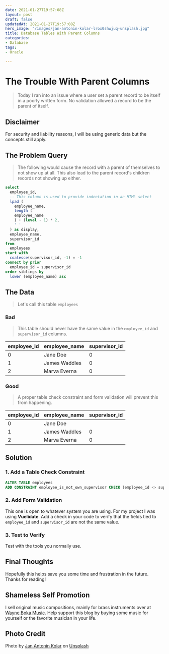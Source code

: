 ```yaml
---
date: 2021-01-27T19:57:08Z
layout: post
draft: false
updatedAt: 2021-01-27T19:57:08Z
hero_image: "/images/jan-antonin-kolar-lrox0shwjuq-unsplash.jpg"
title: Database Tables With Parent Columns
categories:
- Database
tags:
- Oracle

---
```

# The Trouble With Parent Columns

> Today I ran into an issue where a user set a parent record to be itself in a poorly written form. No validation allowed a record to be the parent of itself.

## Disclaimer

For security and liability reasons, I will be using generic data but the concepts still apply.

## The Problem Query

> The following would cause the record with a parent of themselves to not show up at all. This also lead to the parent record's children records not showing up either.

```sql
select
  employee_id,
  -- This column is used to provide indentation in an HTML select
  lpad (
    employee_name,
    length (
    employee_name
    ) + (level - 1) * 2,
    ' '
  ) as display,
  employee_name,
  supervisor_id
from
  employees
start with
  coalesce(supervisor_id, -1) = -1
connect by prior
  employee_id = supervisor_id
order siblings by
  lower (employee_name) asc
```

## The Data

> Let's call this table `employees`

### Bad

> This table should never have the same value in the `employee_id` and `supervisor_id` columns.

| employee_id | employee_name | supervisor_id |
| --- | --- | --- |
| 0 | Jane Doe | 0 |
| 1 | James Waddles | 0 |
| 2 | Marva Everna | 0 |

### Good

> A proper table check constraint and form validation will prevent this from happening.

| employee_id | employee_name | supervisor_id |
| --- | --- | --- |
| 0 | Jane Doe |  |
| 1 | James Waddles | 0 |
| 2 | Marva Everna | 0 |

## Solution

### 1. Add a Table Check Constraint

```sql
ALTER TABLE employees
ADD CONSTRAINT employee_is_not_own_supervisor CHECK (employee_id <> supervisor_id) ENABLE;
```

### 2. Add Form Validation

This one is open to whatever system you are using. For my project I was using **Vuelidate**. Add a check in your code to verify that the fields tied to `employee_id` and `supervisor_id` are not the same value.

### 3. Test to Verify

Test with the tools you normally use.

## Final Thoughts

Hopefully this helps save you some time and frustration in the future. Thanks for reading!

## Shameless Self Promotion

I sell original music compositions, mainly for brass instruments over at [Wayne Boka Music](https://gumroad.com/wayneboka "Wayne Boka Music on Gumroad"). Help support this blog by buying some music for yourself or the favorite musician in your life.

## Photo Credit

Photo by [Jan Antonin Kolar](https://unsplash.com/@jankolar?utm_source=unsplash&utm_medium=referral&utm_content=creditCopyText) on [Unsplash](https://unsplash.com/s/photos/databases?utm_source=unsplash&utm_medium=referral&utm_content=creditCopyText)
